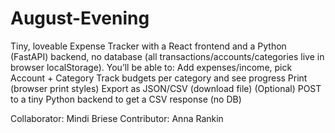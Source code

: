 # August-Evening
Tiny, loveable Expense Tracker with a React frontend and a Python (FastAPI) backend, no database (all transactions/accounts/categories live in browser localStorage). 
You’ll be able to:
Add expenses/income, pick Account + Category
Track budgets per category and see progress
Print (browser print styles)
Export as JSON/CSV (download file)
(Optional) POST to a tiny Python backend to get a CSV response (no DB)

Collaborator: Mindi Briese
Contributor: Anna Rankin